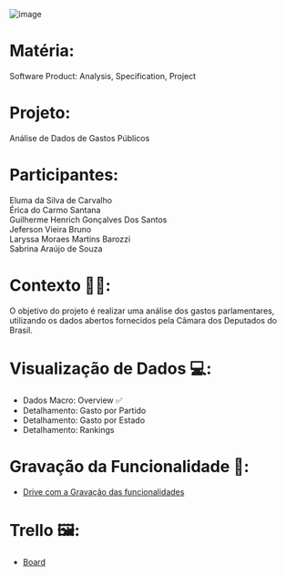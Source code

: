 ![image](https://github.com/Sabrinaara/Impacta-dados/blob/main/Analize%20de%20gastos%20dos%20deputados.gif?raw=true)


# Matéria:
Software Product: Analysis, Specification, Project </br>
# **Projeto:** </br>
 Análise de Dados de Gastos Públicos </br>
# **Participantes:** 
Eluma da Silva de Carvalho </br>
Érica do Carmo Santana </br>
Guilherme Henrich Gonçalves Dos Santos </br>
⁠Jeferson Vieira Bruno  </br>
Laryssa Moraes Martins Barozzi </br>
Sabrina Araújo de Souza  </br>

# Contexto 🤵‍♀️: </br>
O objetivo do projeto é realizar uma análise dos gastos parlamentares, utilizando os dados abertos fornecidos pela Câmara dos Deputados do Brasil.</br>

# Visualização de Dados 💻: </br>
- Dados Macro: Overview ✅ </br>
- Detalhamento: Gasto por Partido </br>
- Detalhamento: Gasto por Estado </br>
- Detalhamento: Rankings </br>

# Gravação da Funcionalidade 🎥: </br>
- [Drive com a Gravação das funcionalidades](https://drive.google.com/drive/folders/17CfeodFGUq76UHAq0XxCsfKJ9QgR2DVh) </br>

# Trello 🖼️: </br>
- [Board](https://trello.com/b/8jKzL5WK/software-product-analysis-specification-project) </br>


